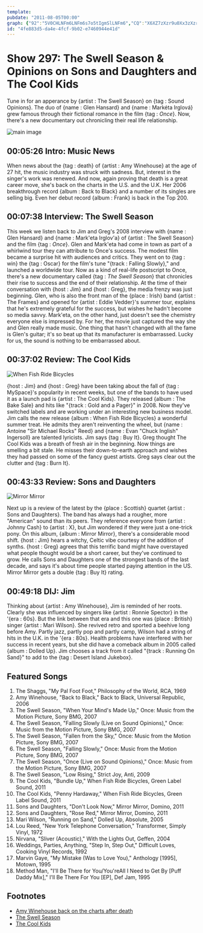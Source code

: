 ```yaml
---
template: 
pubdate: "2011-08-05T00:00"
graph: {"92":"5V0CHLNFm6LNFm6s7o5tIgmSlLNFm6","CQ":"X6XZ7zXzr9u0Xx3zXzr9BBFbizXzr9X6XZ7vVWhZX6XZ7kc6dO3zDy2X6XZ7BIHbKlkea03zDy2BIHbKBLcHDlkea03zDy2lkea0fNZyqu0Xx3","1PQ":"97qipX6cfdBHm1GgMit6SKKYylQ1ZlBJIyLlQ1ZllQ1ZlvxGiIBAHdqlQ1ZllQ1ZlzNWPeBJkTevxGiIBJIyLgMit697qipBJIyL","20L":"5ORfQErYIF15X7q5ORfQ15X7q97qip97qipX6cfd97qipBHm1G","2A6":"10BIBLNFm610BIBBLSHGBLSHGJqW6RBLSHGa9IqGJqW6Ra9IqGa9IqGqYVo9"}
id: "4fe883d5-da4e-4fcf-9b02-e7460944e41d"
---
```






# Show 297: The Swell Season & Opinions on Sons and Daughters and The Cool Kids

Tune in for an apperance by {artist : The Swell Season} on {tag : Sound Opinions}. The duo of {name : Glen Hansard} and {name : Markéta Irglová} grew famous through their fictional romance in the film {tag : *Once*}. Now, there's a new documentary out chronicling their real life relationship.

![main image](https://static.soundopinions.org/images/2011/swellseason.jpg)



## 00:05:26 Intro: Music News

When news about the {tag : death} of {artist : Amy Winehouse} at the age of 27 hit, the music industry was struck with sadness. But, interest in the singer's work was renewed. And now, again proving that death is a great career move, she's back on the charts in the U.S. and the U.K. Her 2006 breakthrough record {album : Back to Black} and a number of its singles are selling big. Even her debut record {album : Frank} is back in the Top 200.



## 00:07:38 Interview: The Swell Season

This week we listen back to Jim and Greg's 2008 interview with {name : Glen Hansard} and {name : Mark'eta Irglov'a} of {artist : The Swell Season} and the film {tag : *Once*}. Glen and Mark'eta had come in town as part of a whirlwind tour they can attribute to Once's success. The modest film became a surprise hit with audiences and critics. They went on to {tag : win} the {tag : Oscar} for the film's tune "{track : Falling Slowly}," and launched a worldwide tour. Now as a kind of real-life postscript to Once, there's a new documentary called {tag : *The Swell Season*} that chronicles their rise to success and the end of their relationship. At the time of their conversation with {host : Jim} and {host : Greg}, the media frenzy was just beginning. Glen, who is also the front man of the {place : Irish} band {artist : The Frames} and opened for {artist : Eddie Vedder}'s summer tour, explains that he's extremely grateful for the success, but wishes he hadn't become so media savvy. Mark'eta, on the other hand, just doesn't see the chemistry everyone else is impressed by. For her, the movie just captured the way she and Glen really made music. One thing that hasn't changed with all the fame is Glen's guitar; it's so beat up that its manufacturer is embarrassed. Lucky for us, the sound is nothing to be embarrassed about.



## 00:37:02 Review: The Cool Kids

![When Fish Ride Bicycles](https://static.soundopinions.org/assets/297/1PQ0.jpg)

{host : Jim} and {host : Greg} have been taking about the fall of {tag : MySpace}'s popularity in recent weeks, but one of the bands to have used it as a launch pad is {artist : The Cool Kids}. They released {album : The Bake Sale} and hits like "{track : Gold and a Pager}" in 2008. Now they've switched labels and are working under an interesting new business model. Jim calls the new release {album : When Fish Ride Bicycles} a wonderful summer treat. He admits they aren't reinventing the wheel, but {name : Antoine "Sir Michael Rocks" Reed} and {name : Evan "Chuck Inglish" Ingersoll} are talented lyricists. Jim says {tag : Buy It}. Greg thought The Cool Kids was a breath of fresh air in the beginning. Now things are smelling a bit stale. He misses their down-to-earth approach and wishes they had passed on some of the fancy guest artists. Greg says clear out the clutter and {tag : Burn It}.



## 00:43:33 Review: Sons and Daughters

![Mirror Mirror](https://static.soundopinions.org/assets/297/20L0.jpg)

Next up is a review of the latest by the {place : Scottish} quartet {artist : Sons and Daughters}. The band has always had a rougher, more "American" sound than its peers. They reference everyone from {artist : Johnny Cash} to {artist : X}, but Jim wondered if they were just a one-trick pony. On this album, {album : Mirror Mirror}, there's a considerable mood shift. {host : Jim} hears a witchy, Celtic vibe courtesy of the addition of synths. {host : Greg} agrees that this terrific band might have overstayed what people thought would be a short career, but they've continued to grow. He calls Sons and Daughters one of the strongest bands of the last decade, and says it's about time people started paying attention in the US. Mirror Mirror gets a double {tag : Buy It} rating.



## 00:49:18 DIJ: Jim

Thinking about {artist : Amy Winehouse}, Jim is reminded of her roots. Clearly she was influenced by singers like {artist : Ronnie Spector} in the '{era : 60s}. But the link between that era and this one was {place : British} singer {artist : Mari Wilson}. She revived retro and sported a beehive long before Amy. Partly jazz, partly pop and partly camp, Wilson had a string of hits in the U.K. in the '{era : 80s}. Health problems have interfered with her success in recent years, but she did have a comeback album in 2005 called {album : Dolled Up}. Jim chooses a track from it called "{track : Running On Sand}" to add to the {tag : Desert Island Jukebox}.



## Featured Songs

1. The Shaggs, "My Pal Foot Foot," Philosophy of the World, RCA, 1969
2. Amy Winehouse, "Back to Black," Back to Black, Universal Republic, 2006
3. The Swell Season, "When Your Mind's Made Up," Once: Music from the Motion Picture, Sony BMG, 2007
4. The Swell Season, "Falling Slowly (Live on Sound Opinions)," Once: Music from the Motion Picture, Sony BMG, 2007
5. The Swell Season, "Fallen from the Sky," Once: Music from the Motion Picture, Sony BMG, 2007
6. The Swell Season, "Falling Slowly," Once: Music from the Motion Picture, Sony BMG, 2007
7. The Swell Season, "Once (Live on Sound Opinions)," Once: Music from the Motion Picture, Sony BMG, 2007
8. The Swell Season, "Low Rising," Strict Joy, Anti, 2009
9. The Cool Kids, "Bundle Up," When Fish Ride Bicycles, Green Label Sound, 2011
10. The Cool Kids, "Penny Hardaway," When Fish Ride Bicycles, Green Label Sound, 2011
11. Sons and Daughters, "Don't Look Now," Mirror Mirror, Domino, 2011
12. Sons and Daughters, "Rose Red," Mirror Mirror, Domino, 2011
13. Mari Wilson, "Running on Sand," Dolled Up, Absolute, 2005
14. Lou Reed, "New York Telephone Conversation," Transformer, Simply Vinyl, 1972
15. Nirvana, "Sliver (Acoustic)," With the Lights Out, Geffen, 2004
16. Weddings, Parties, Anything, "Step In, Step Out," Difficult Loves, Cooking Vinyl Records, 1992
17. Marvin Gaye, "My Mistake (Was to Love You)," Anthology [1995], Motown, 1995
18. Method Man, "I'll Be There for You/You'reAll I Need to Get By [Puff Daddy Mix]," I'll Be There For You [EP], Def Jam, 1995



## Footnotes

- [Amy Winehouse back on the charts after death](http://www.mtv.com/news/articles/1668396/amy-winehouse-back-to-black-album-chart-eric-church.jhtml)
- [The Swell Season](http://www.theswellseason.com/)
- [The Cool Kids](http://coolxkids.com/)